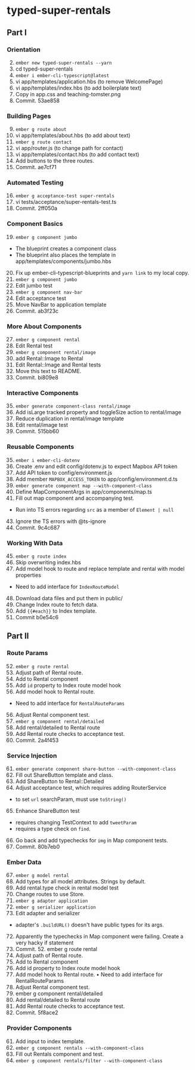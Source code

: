 # typed-super-rentals

## Part I
 
### Orientation

2. `ember new typed-super-rentals --yarn  `
3. cd typed-super-rentals
4. `ember i ember-cli-typescript@latest`
5. vi app/templates/application.hbs (to remove WelcomePage)
6. vi app/templates/index.hbs (to add boilerplate text)
7. Copy in app.css and teaching-tomster.png
8. Commit. 53ae858

### Building Pages

9. `ember g route about`
10. vi app/templates/about.hbs (to add about text)
11. `ember g route contact`
12. vi app/router.js (to change path for contact)
13. vi app/templates/contact.hbs (to add contact text)
14. Add <LinkTo> buttons to the three routes.
15. Commit. ae7cf71

### Automated Testing

16. `ember g acceptance-test super-rentals`
17. vi tests/acceptance/super-rentals-test.ts
18. Commit. 2ff050a

### Component Basics

19. `ember g component jumbo`
  * The blueprint creates a component class
  * The blueprint also places the template in app/templates/components/jumbo.hbs
20. Fix up ember-cli-typescript-blueprints and `yarn link` to my local copy.
21. `ember g component jumbo`
22. Edit jumbo test
23. `ember g component nav-bar`
24. Edit acceptance test
25. Move NavBar to application template
26. Commit. ab3f23c

### More About Components

27. `ember g component rental`
28. Edit Rental test
29. `ember g component rental/image`
30. add Rental::Image to Rental
31. Edit Rental::Image and Rental tests
32. Move this text to README.
34. Commit. bi809e8

### Interactive Components

35. `ember generate component-class rental/image`
36. Add isLarge tracked property and toggleSize action to rental/image
37. Reduce duplication in rental/image template
38. Edit rental/image test
34. Commit. 515bb60

### Reusable Components

35. `ember i ember-cli-dotenv`
36. Create .env and edit config/dotenv.js to expect Mapbox API token
37. Add API token to config/environment.js
38. Add member `MAPBOX_ACCESS_TOKEN` to app/config/environment.d.ts
39. `ember generate component map --with-component-class`
40. Define MapComponentArgs in app/components/map.ts
41. Fill out map component and accompanying test.
  *  Run into TS errors regarding `src` as a member of `Element | null`
43. Ignore the TS errors with @ts-ignore
44. Commit. 9c4c687

### Working With Data

45. `ember g route index`
46. Skip overwriting index.hbs
47. Add model hook to route and replace template and rental with model properties
  * Need to add interface for `IndexRouteModel`
48. Download data files and put them in public/
49. Change Index route to fetch data.
50. Add `{{#each}}` to Index template.
51. Commit b0e54c6

## Part II

### Route Params

52. `ember g route rental`
53. Adjust path of Rental route.
54. Add <LinkTo> to Rental component
55. Add `id` property to Index route model hook 
56. Add model hook to Rental route.
  * Need to add interface for `RentalRouteParams`
56. Adjust Rental component test.
57. `ember g component rental/detailed`
58. Add rental/detailed to Rental route
59. Add Rental route checks to acceptance test.
60. Commit. 2a4f453

### Service Injection

61. `ember generate component share-button --with-component-class`
62. Fill out ShareButton template and class.
63. Add ShareButton to Rental::Detailed
64. Adjust acceptance test, which requires adding RouterService
  * to set `url` searchParam, must use `toString()`
65. Enhance ShareButton test
  * requires changing TestContext to add `tweetParam`
  * requires a type check on `find`.
66. Go back and add typechecks for `img` in Map component tests.
66. Commit. 80b7eb0

### Ember Data

67. `ember g model rental`
68. Add types for all model attributes. Strings by default.
69. Add rental.type check in rental model test
70. Change routes to use Store.
71. `ember g adapter application`
71. `ember g serializer application`
71. Edit adapter and serializer
  * adapter's `.buildURL()` doesn't have public types for its args.
72. Apparently the typechecks in Map component were failing. Create a very hacky if statement
73. Commit. 52. ember g route rental
53. Adjust path of Rental route.
54. Add <LinkTo> to Rental component
55. Add id property to Index route model hook
56. Add model hook to Rental route.
  • Need to add interface for RentalRouteParams
56. Adjust Rental component test.
57. ember g component rental/detailed
58. Add rental/detailed to Rental route
59. Add Rental route checks to acceptance test.
60. Commit. 5f8ace2 

### Provider Components

61. Add input to index template.
62. `ember g component rentals --with-component-class`
63. Fill out Rentals component and test.
64. `ember g component rentals/filter --with-component-class`








